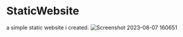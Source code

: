 # StaticWebsite
 a simple static website i created.
![Screenshot 2023-08-07 160651](https://github.com/codingwolf11/StaticWebsite/assets/133812892/fa7d3300-f17f-4856-bf46-aa3a0cc87a2b)
